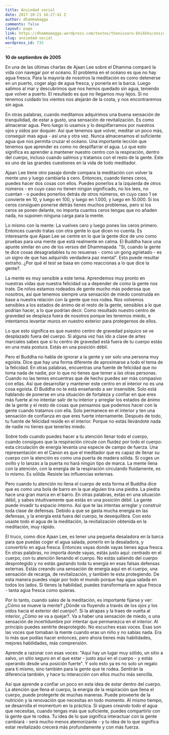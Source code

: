 ```yaml
---
title: Ansiedad social
date: 2017-10-21 16:27:41 Z
author: dhammamagga
comments: false
layout: page
link: https://dhammamagga.wordpress.com/textos/thanissaro-bhikkhu/ansiedad-social/
slug: ansiedad-social
wordpress_id: 733
---
```


**10 de septiembre de 2005**

En una de las últimas charlas de Ajaan Lee sobre el Dhamma comparó la vida con navegar por el océano. El problema en el océano es que no hay agua fresca. Para la mayoría de nosotros la meditación es como detenerse en un puerto, coger algo de agua fresca, y ponerla en la barca. Luego salimos al mar y descubrimos que nos hemos quedado sin agua, teniendo que volver a puerto. El resultado es que no llegamos muy lejos. Si no tenemos cuidado los vientos nos alejarán de la costa, y nos encontraremos sin agua.

En otras palabras, cuando meditamos adquirimos una buena sensación de tranquilidad, de estar a gusto, una sensación de revitalización. Es como almacenar agua. Pero luego lo usamos y lo despilfarramos por nuestros ojos y oídos por doquier. Así que tenemos que volver, meditar un poco más, conseguir mas agua - así una y otra vez. Nunca almacenamos el suficiente agua que nos permita cruzar el océano. Una importante lección que tenemos que aprender es como no despilfarrar el agua. Lo que esto significa es aprender a mantener nuestro centro con la respiración, dentro del cuerpo, incluso cuando salimos y tratamos con el resto de la gente. Este es uno de las grandes cuestiones en la vida de todo meditador.

Ajaan Lee tiene otro pasaje donde compara la meditación con volver la mente uno y luego cambiarla a cero. Entonces, cuando tienes ceros, puedes hacer dos cosas con ellos. Puedes ponerlos a la izquierda de otros números - en cuyo caso no tienen ningún significado, no los lees, no cuentan - o puedes ponerlos detrás de otros números, en cuyo caso 1 se convierte en 10, y luego en 100, y luego en 1.000, y luego en 10.000. Si los ceros consiguen ponerse detrás tienes muchos problemas, pero si los ceros se ponen delante, no importa cuantos ceros tengas que no añaden nada, no suponen ninguna carga para la mente.

Lo mismo con la mente: La vuelves cero y luego pones los ceros primero. Entonces cuando tratas con otra gente lo que dicen no cuenta. Es interesante que Ajaan Lee se centre en lo que la gente dice de uno como pruebas para una mente que está realmente en calma. El Buddha hace una apunte similar en uno de los versos del Dhammapada. "Si, cuando la gente te dice cosas desagradables tu no resuenas - como un gong agrietado - es un signo de que has adquirido verdadera paz mental". Esto puede resultar extraño. ¿Por qué el test se basa en como reaccionas a lo que dice la gente?.

La mente es muy sensible a este tema. Aprendemos muy pronto en nuestras vidas que nuestra felicidad va a depender de como la gente nos trate. De niños estamos rodeados de gente mucho más poderosa que nosotros, así que tenemos siempre una sensación de miedo construida en base a nuestra relación con la gente que nos rodea. Nos volvemos sensibles a los estados de ánimo de el resto de la gente, sensibles a lo que podrían hacer, a lo que podrían decir. Como resultado nuestro centro de gravedad se desplaza fuera de nosotros porque les tenemos miedo, e intentamos levantar muros en nuestro exterior para protegernos de ellos.

Lo que esto significa es que nuestro centro de gravedad psíquico se ve desplazado fuera del cuerpo. Si alguna vez has ido a clase de artes marciales sabes que si tu centro de gravedad está fuera de tu cuerpo estás en una mala postura. Estás en una posición débil.

Pero el Buddha no habla de ignorar a la gente y ser solo una persona muy egoísta. Dice que hay una forma diferente de aproximarse a todo el tema de la felicidad. En otras palabras, encuentras una fuente de felicidad que no toma nada de nadie, por lo que no tienes que temer a las otras personas. Cuando no las temes encuentras que de hecho puedes ser más compasivo con ellas. Así que desarrollar y mantener este centro en el interior no es una cosa egoísta. El Buddha no te está enseñando a ser insensible. Solo está hablando de ponerse en una situación de fortaleza y confiar en que eres más fuerte al no intentar salir de tu interior y arreglar los estados de ánimo de la gente y el resto de cosas que pensamos que podemos hacer con la gente cuando tratamos con ella. Solo permanece en el interior y ten una sensación de confianza en que eres fuerte internamente. Después de todo, tu fuente de felicidad reside en el interior. Porque no estás llevándote nada de nadie no tienes que tenerles miedo.

Sobre todo cuando puedes hacer a tu atención llenar todo el cuerpo, cuando consigues que la respiración circule con fluidez por todo el cuerpo: esta circulación de energía levanta una especie de campo de fuerza. Una representación en el Canon es que el meditador que es capaz de llenar su cuerpo con la atención es como una puerta de madera sólida. Si coges un ovillo y lo lanzas a la puerta no hará ningún tipo de marca. La mente llena con la atención, con la energía de la respiración circulando fluidamente, es lo mismo. Es sólida. Resiste las influencias externas.

Pero cuando tu atención no llena el cuerpo de esta forma el Buddha dice que es como una bola de barro en la que alguien tira una piedra. La piedra hace una gran marca en el barro. En otras palabras, estás en una situación débil, y sabes intuitivamente que estás en una posición débil. La gente puede invadir tu espacio interno. Así que te las intentas arreglar y construir toda clase de defensas. Debido a que se gasta mucha energía en las defensas, y la energía está fuera del cuerpo, te desequilibra. Con esto usaste todo el agua de la meditación, la revitalización obtenida en la meditación, muy rápido.

El truco, como dice Ajaan Lee, es tener una pequeña desaladora en la barca para que puedas coger el agua salada, ponerlo en la desaladora, y convertirlo en agua fresca. Entonces vayas donde vayas tienes agua fresca. En otras palabras, no importa donde vayas, estás justo aquí: centrado en el cuerpo, con tu atención llenando el cuerpo. No estás saliendo del cuerpo desprotegido y no estás gastando toda tu energía en esas falsas defensas externas. Estás creando una sensación de energía aquí en el cuerpo, una sensación de recarga, de revitalización, y también te esta protegiendo. De esta manera puedes viajar por todo el mundo porque hay agua salada en todos los lados. Si tienes la habilidad, puedes transformarla en agua fresca - tanta agua fresca como quieras.

Por lo tanto, cuando sales de la meditación, es importante fijarse y ver: ¿Cómo se mueve la mente? ¿Dónde va fluyendo a través de los ojos y los oídos hacia el exterior del cuerpo?. Si la atrapas y la traes de vuelta al interior, ¿Cómo se va a quejar?. Va a haber una sensación de miedo, o una sensación de incertidumbre por intentar que permanezca en el interior. Al principio puedes sentirte desprotegido. No escuches esas voces. Esas son las voces que tomaban la mente cuando eras un niño y no sabías nada. Era lo más que podías hacer entonces, pero ahora tienes más habilidades, mejores habilidades, más comprensión.

Aprende a razonar con esas voces: "Aquí hay un lugar muy sólido, un sitio a salvo, un sitio seguro en el que estar - justo aquí en el cuerpo - y estás operando desde una posición fuerte". Y solo esto ya es no solo un regalo para ti mismo, sino también para la gente que te rodea. Sentirán la diferencia también, y hace tu interacción con ellos mucho más sencilla.

Así que aprende a confiar un poco en esta idea de estar dentro del cuerpo. La atención que llena el cuerpo, la energía de la respiración que llena el cuerpo, puede protegerte de muchas maneras. Puede proveerte de la nutrición y la renovación que necesitas en todo momento. Al mismo tiempo, se desarrolla el momentum en la práctica. Si sigues creando todo el agua que necesitas, cuando tengas más que suficiente, puedes compartirlo con la gente que te rodea. Tu idea de lo que significa interactuar con la gente cambiará - será mucho menos atemorizante - y tu idea de lo que significa estar revitalizado crecerá más profundamente y con más fuerza.
